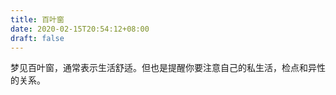 ```yaml
---
title: 百叶窗
date: 2020-02-15T20:54:12+08:00
draft: false
---
```


梦见百叶窗，通常表示生活舒适。但也是提醒你要注意自己的私生活，检点和异性的关系。